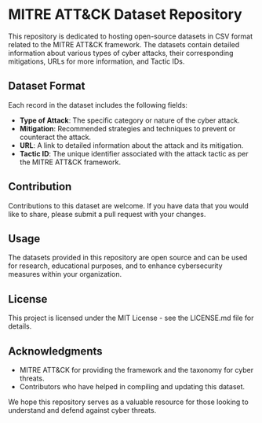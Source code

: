 # MITRE ATT&CK Dataset Repository

This repository is dedicated to hosting open-source datasets in CSV format related to the MITRE ATT&CK framework. The datasets contain detailed information about various types of cyber attacks, their corresponding mitigations, URLs for more information, and Tactic IDs.

## Dataset Format

Each record in the dataset includes the following fields:
- **Type of Attack**: The specific category or nature of the cyber attack.
- **Mitigation**: Recommended strategies and techniques to prevent or counteract the attack.
- **URL**: A link to detailed information about the attack and its mitigation.
- **Tactic ID**: The unique identifier associated with the attack tactic as per the MITRE ATT&CK framework.

## Contribution

Contributions to this dataset are welcome. If you have data that you would like to share, please submit a pull request with your changes.

## Usage

The datasets provided in this repository are open source and can be used for research, educational purposes, and to enhance cybersecurity measures within your organization.

## License

This project is licensed under the MIT License - see the LICENSE.md file for details.

## Acknowledgments

- MITRE ATT&CK for providing the framework and the taxonomy for cyber threats.
- Contributors who have helped in compiling and updating this dataset.

We hope this repository serves as a valuable resource for those looking to understand and defend against cyber threats.

